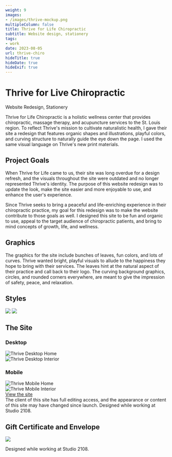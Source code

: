 ```yaml
---
weight: 9
images:
- /images/thrive-mockup.png
multipleColumn: false
title: Thrive for Life Chiropractic
subtitle: Website design, stationery
tags:
- work
date: 2023-08-05
url: thrive-chiro
hideTitle: true
hideDate: true
hideExif: true
---
```

<div class="project-text">

# Thrive for Live Chiropractic
<div class="subtitle">Website Redesign, Stationery</div>

Thrive for Life Chiropractic is a holistic wellness center that provides chiropractic, massage therapy, and acupuncture services to the St. Louis region. To reflect Thrive's mission to cultivate naturalistic health, I gave their site a redesign that features organic shapes and illustrations, playful colors, and curving structure to naturally guide the eye down the page. I used the same visual language on Thrive's new print materials.

## Project Goals
When Thrive for Life came to us, their site was long overdue for a design refresh, and the visuals throughout the site were outdated and no longer represented Thrive's identity. The purpose of this website redesign was to update the look, make the site easier and more enjoyable to use, and enhance the user's experience. 

Since Thrive seeks to bring a peaceful and life-enriching experience in their chiropractic practice, my goal for this redesign was to make the website contribute to those goals as well. I designed this site to be fun and organic to use, appeal to the target audience of chiropractic patients, and bring to mind concepts of growth, life, and wellness. 

## Graphics
The graphics for the site include bunches of leaves, fun colors, and lots of curves. Thrive wanted bright, playful visuals to allude to the happiness they hope to bring with their services. The leaves hint at the natural aspect of their practice and call back to their logo. The curving background graphics, circles, and rounded corners everywhere, are meant to give the impression of safety, peace, and relaxation.

## Styles

![](/images/thrive/colors.png)
![](/images/thrive/fonts.png)

## The Site

### Desktop
<div class="scroll-box"><img src="/images/thrive/Home-Desktop.png" alt="Thrive Desktop Home"/></div>
<div class="scroll-box"><img src="/images/thrive/Interior-Desktop.png" alt="Thrive Desktop Interior"/></div>

### Mobile

<div class="flexy two-column-flex">
 <div class="flexy-item">
<div class="scroll-box"><img src="/images/thrive/Home-Mobile.png" alt="Thrive Mobile Home"/></div>
</div>
 <div class="flexy-item">
<div class="scroll-box"><img src="/images/thrive/Interior-Mobile.png" alt="Thrive Mobile Interior"/></div>
</div>
</div>

<div class="button"><a href="https://thrive4lifenow.com" target="_blank">View the site</a></div>

<div class="small-text">The client of this site has full editing access, and the appearance or content of this site may have changed since launch. Designed while working at Studio 2108.</div>


## Gift Certificate and Envelope

![](/images/thrive/print/card-and-envelope.jpg)

<div class="small-text">Designed while working at Studio 2108.</div>

</div>
